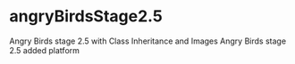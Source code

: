 # angryBirdsStage2.5
Angry Birds stage 2.5 with Class Inheritance and Images
Angry Birds stage 2.5 added platform